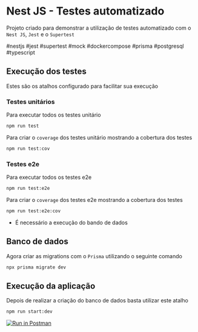 # Nest JS - Testes automatizado
Projeto criado para demonstrar a utilização de testes automatizado com o `Nest JS`, `Jest` e o `Supertest`

#nestjs #jest #supertest #mock #dockercompose #prisma #postgresql #typescript

## Execução dos testes
Estes são os atalhos configurado para facilitar sua execução

### Testes unitários
Para executar todos os testes unitário
```bash
npm run test
```

Para criar o `coverage` dos testes unitário mostrando a cobertura dos testes
```bash
npm run test:cov
```

### Testes e2e
Para executar todos os testes e2e
```bash
npm run test:e2e
```

Para criar o `coverage` dos testes e2e mostrando a cobertura dos testes
```bash
npm run test:e2e:cov
```

* É necessário a execução do bando de dados

## Banco de dados
Agora criar as migrations com o `Prisma` utilizando o seguinte comando
```bash
npx prisma migrate dev
```

## Execução da aplicação
Depois de realizar a criação do banco de dados basta utilizar este atalho
```bash
npm run start:dev
```

[![Run in Postman](https://run.pstmn.io/button.svg)](https://app.getpostman.com/run-collection/28245172-44e94ff0-cfdf-4a92-aaa5-a06c3b510be3?action=collection%2Ffork&source=rip_markdown&collection-url=entityId%3D28245172-44e94ff0-cfdf-4a92-aaa5-a06c3b510be3%26entityType%3Dcollection%26workspaceId%3Dce60cf7e-ad48-4ffe-aa27-7279b192887a)
